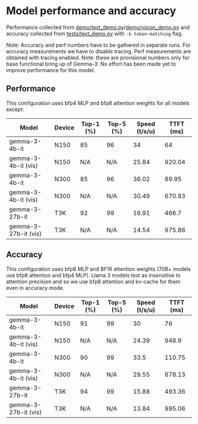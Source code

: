 # Model performance and accuracy

Performance collected from [demo/text_demo.py](demo/text_demo.py)/[demo/vision_demo.py](demo/vision_demo.py) and accuracy collected from [tests/text_demo.py](tests/text_demo.py) with `-k token-matching` flag.

Note: Accuracy and perf numbers have to be gathered in separate runs. For accuracy measurements we have to disable tracing. Perf measurements are obtained with tracing enabled.
Note: these are provisional numbers only for base functional bring up of Gemma-3. No effort has been made yet to improve performance for this model.

## Performance

This configuration uses bfp4 MLP and bfp8 attention weights for all models except:

| Model             | Device      | Top-1 (%) | Top-5 (%) | Speed (t/s/u) | TTFT (ms) |
|-------------------|-------------|-----------|-----------|---------------|-----------|
| gemma-3-4b-it     | N150        | 85        | 96        | 34            | 64        |
| gemma-3-4b-it (vis)| N150       | N/A       | N/A       | 25.84         | 920.04    |
| gemma-3-4b-it     | N300        | 85        | 96        | 36.02         | 89.95     |
| gemma-3-4b-it (vis)| N300       | N/A       | N/A       | 30.49         | 670.83    |
| gemma-3-27b-it    | T3K         | 92        | 99        | 16.91         | 466.7     |
| gemma-3-27b-it (vis)| T3K       | N/A       | N/A       | 14.54         | 975.86    |



## Accuracy

This configuration uses bfp8 MLP and BF16 attention weights (70B+ models use bfp8 attention and bfp4 MLP).
Llama 3 models test as insensitive to attention precision and so we use bfp8 attention and kv-cache for them even in accuracy mode.

| Model             | Device      | Top-1 (%) | Top-5 (%) | Speed (t/s/u) | TTFT (ms) |
|-------------------|-------------|-----------|-----------|---------------|-----------|
| gemma-3-4b-it     | N150        | 91        | 99        | 30            | 76        |
| gemma-3-4b-it (vis)| N150       | N/A       | N/A       | 24.39         | 948.9     |
| gemma-3-4b-it     | N300        | 90        | 99        | 33.5          | 110.75    |
| gemma-3-4b-it (vis)| N300       |  N/A      |  N/A      | 29.55         | 678.13    |
| gemma-3-27b-it    | T3K         | 94        | 99        | 15.88         | 493.36    |
| gemma-3-27b-it (vis)| T3K       | N/A       |  N/A      | 13.84         | 995.06    |
